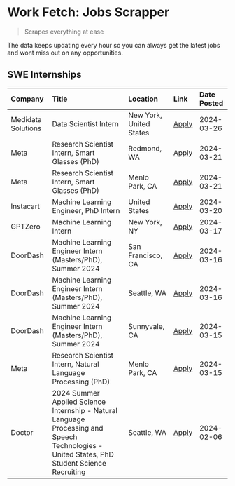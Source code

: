 # Work Fetch: Jobs Scrapper
> Scrapes everything at ease

The data keeps updating every hour so you can always get the latest jobs and wont miss out on any opportunities.

## SWE Internships
<!--START_SECTION:workfetch-->
| Company            | Title                                                                                                                                        | Location                | Link                                                                                                                                                                                                                                                                                                                                                 | Date Posted   |
|:-------------------|:---------------------------------------------------------------------------------------------------------------------------------------------|:------------------------|:-----------------------------------------------------------------------------------------------------------------------------------------------------------------------------------------------------------------------------------------------------------------------------------------------------------------------------------------------------|:--------------|
| Medidata Solutions | Data Scientist Intern                                                                                                                        | New York, United States | [Apply](https://www.linkedin.com/jobs/view/data-scientist-intern-at-medidata-solutions-3810253704?position=11&pageNum=0&refId=5kdAQVxv7pb%2FYI3hsHVThg%3D%3D&trackingId=uDPvAhdemMN9xxoTy%2FqGaQ%3D%3D&trk=public_jobs_jserp-result_search-card)                                                                                                     | 2024-03-26    |
| Meta               | Research Scientist Intern, Smart Glasses (PhD)                                                                                               | Redmond, WA             | [Apply](https://www.linkedin.com/jobs/view/research-scientist-intern-smart-glasses-phd-at-meta-3811304794?position=9&pageNum=0&refId=5kdAQVxv7pb%2FYI3hsHVThg%3D%3D&trackingId=IVH7fhEP1nRkX1BiXnsamg%3D%3D&trk=public_jobs_jserp-result_search-card)                                                                                                | 2024-03-21    |
| Meta               | Research Scientist Intern, Smart Glasses (PhD)                                                                                               | Menlo Park, CA          | [Apply](https://www.linkedin.com/jobs/view/research-scientist-intern-smart-glasses-phd-at-meta-3811308332?position=13&pageNum=0&refId=5kdAQVxv7pb%2FYI3hsHVThg%3D%3D&trackingId=mE%2B9TLHsnPCM3nEAgaqB%2BA%3D%3D&trk=public_jobs_jserp-result_search-card)                                                                                           | 2024-03-21    |
| Instacart          | Machine Learning Engineer, PhD Intern                                                                                                        | United States           | [Apply](https://www.linkedin.com/jobs/view/machine-learning-engineer-phd-intern-at-instacart-3815634369?position=5&pageNum=0&refId=5kdAQVxv7pb%2FYI3hsHVThg%3D%3D&trackingId=NgnVQa0WqVkCxvU0MKPuIA%3D%3D&trk=public_jobs_jserp-result_search-card)                                                                                                  | 2024-03-20    |
| GPTZero            | Machine Learning Intern                                                                                                                      | New York, NY            | [Apply](https://www.linkedin.com/jobs/view/machine-learning-intern-at-gptzero-3860723963?position=10&pageNum=0&refId=5kdAQVxv7pb%2FYI3hsHVThg%3D%3D&trackingId=xuIMsfiHjJ31qLQ710fSqA%3D%3D&trk=public_jobs_jserp-result_search-card)                                                                                                                | 2024-03-17    |
| DoorDash           | Machine Learning Engineer Intern (Masters/PhD), Summer 2024                                                                                  | San Francisco, CA       | [Apply](https://www.linkedin.com/jobs/view/machine-learning-engineer-intern-masters-phd-summer-2024-at-doordash-3736457737?position=3&pageNum=0&refId=5kdAQVxv7pb%2FYI3hsHVThg%3D%3D&trackingId=3sHmzRANiVWYp%2BehESyORQ%3D%3D&trk=public_jobs_jserp-result_search-card)                                                                             | 2024-03-16    |
| DoorDash           | Machine Learning Engineer Intern (Masters/PhD), Summer 2024                                                                                  | Seattle, WA             | [Apply](https://www.linkedin.com/jobs/view/machine-learning-engineer-intern-masters-phd-summer-2024-at-doordash-3736455966?position=4&pageNum=0&refId=5kdAQVxv7pb%2FYI3hsHVThg%3D%3D&trackingId=BOcpAHNOrQQuPRmAs3ceqw%3D%3D&trk=public_jobs_jserp-result_search-card)                                                                               | 2024-03-16    |
| DoorDash           | Machine Learning Engineer Intern (Masters/PhD), Summer 2024                                                                                  | Sunnyvale, CA           | [Apply](https://www.linkedin.com/jobs/view/machine-learning-engineer-intern-masters-phd-summer-2024-at-doordash-3736454973?position=2&pageNum=0&refId=5kdAQVxv7pb%2FYI3hsHVThg%3D%3D&trackingId=kWRLRREpS2HFind7dLXdzw%3D%3D&trk=public_jobs_jserp-result_search-card)                                                                               | 2024-03-15    |
| Meta               | Research Scientist Intern, Natural Language Processing (PhD)                                                                                 | Menlo Park, CA          | [Apply](https://www.linkedin.com/jobs/view/research-scientist-intern-natural-language-processing-phd-at-meta-3858718375?position=12&pageNum=0&refId=5kdAQVxv7pb%2FYI3hsHVThg%3D%3D&trackingId=XiKsiKtwUaAa7olqoGCr0w%3D%3D&trk=public_jobs_jserp-result_search-card)                                                                                 | 2024-03-15    |
| Doctor             | 2024 Summer Applied Science Internship - Natural Language Processing and Speech Technologies - United States, PhD Student Science Recruiting | Seattle, WA             | [Apply](https://www.linkedin.com/jobs/view/2024-summer-applied-science-internship-natural-language-processing-and-speech-technologies-united-states-phd-student-science-recruiting-at-doctor-3819405754?position=14&pageNum=0&refId=5kdAQVxv7pb%2FYI3hsHVThg%3D%3D&trackingId=WyyMCq23rXj3R7tk0WNXiA%3D%3D&trk=public_jobs_jserp-result_search-card) | 2024-02-06    |
<!--END_SECTION:workfetch-->
